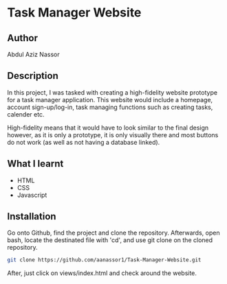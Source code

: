 # Task Manager Website
## Author
Abdul Aziz Nassor

## Description

In this project, I was tasked with creating a high-fidelity website prototype for a task manager application. This website would include a homepage, account sign-up/log-in, task managing functions such as creating tasks, calender etc.

High-fidelity means that it would have to look similar to the final design however, as it is only a prototype, it is only visually there and most buttons do not work (as well as not having a database linked).

## What I learnt
* HTML
* CSS
* Javascript
  
## Installation

Go onto Github, find the project and clone the repository.
Afterwards, open bash, locate the destinated file with 'cd', and use git clone on the cloned repository.

```bash
git clone https://github.com/aanassor1/Task-Manager-Website.git
```

After, just click on views/index.html and check around the website.
